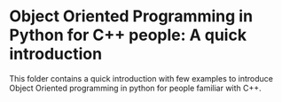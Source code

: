 # Object Oriented Programming in Python for C++ people: A quick introduction
This folder contains a quick introduction with few examples to introduce Object Oriented programming in python for people familiar with C++.
